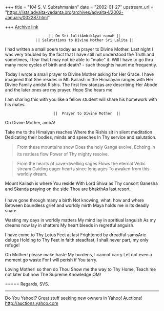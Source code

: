 +++
title = "104 S. V. Subrahmanian"
date = "2002-01-27"
upstream_url = "https://lists.advaita-vedanta.org/archives/advaita-l/2002-January/002287.html"

+++
[Archive link](https://lists.advaita-vedanta.org/archives/advaita-l/2002-January/002287.html)

                        || Om Sri lalitAmbikAyai namaH ||
                  || Salutations to Divine Mother Sri Lalita ||

I had written a small poem today as a prayer to Divine Mother.  Last night I
was very troubled by the fact that I have still not understood the Truth and
sometimes, I fear that I may not be able to "make" it.  Will I have to go thru
many more cycles of birth and death?  - such thoughts haunt me frequently.

Today I wrote a small prayer to Divine Mother asking for Her Grace.  I have
imagined that She resides in Mt. Kailash in the Himalayan ranges with Her
Divine Family amidst Rishis.  The first few stanzas are describing Her Abode
and the later ones are my prayer.  Hope She hears me.

I am sharing this with you like a fellow student will share his homework with
his mates.

                          ||  Prayer to Divine Mother  ||

Oh Divine Mother, ambA!

Take me to the Himalyan reaches
Where the Rishis sit in silent meditation
Dedicating their bodies, minds and speeches
In Thy service and salutation.

>From these mountains snow
Does the holy Ganga evolve,
Echoing in its restless flow
Power of Thy mighty resolve.

>From the hearts of cave-dwelling sages
Flows the eternal Vedic stream
Guiding eager hearts since long ages
To awaken from this worldly dream.

Mount Kailash is where You reside
With Lord Shiva as Thy consort
Ganesha and Skanda praying on the side
Thou are bhakthAs last resort.

I have gone through many a birth
Not knowing, what, how and where
Between boundless grief and worldly mirth
Maya holds me in its deadly snare.

Wasting my days in worldly matters
My mind lay in spritiual languish
As my dreams now lay in shatters
My heart bleeds in regretful anguish.

I have come to Thy Lotus Feet at last
Frightened by dreadful samsAric deluge
Holding to Thy Feet in faith steadfast,
I shall never part, my only refuge!

Oh Mother! please make haste
My burdens, I cannot carry
Let not even a moment go waste
For I will perish if You tarry.

Loving Mother! so then do Thou
Show me the way to Thy Home,
Teach me not later but now
The Supreme Knowledge OM!


=====
Regards,
SVS.

__________________________________________________
Do You Yahoo!?
Great stuff seeking new owners in Yahoo! Auctions!
http://auctions.yahoo.com

